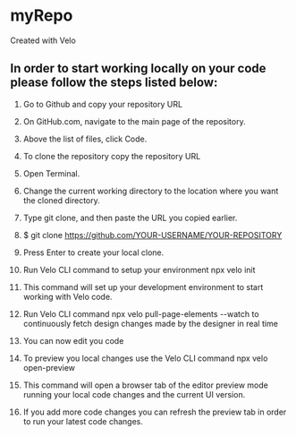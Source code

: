 # myRepo
Created with Velo

## In order to start working locally on your code please follow the steps listed below:

1. Go to Github and copy your repository URL

2. On GitHub.com, navigate to the main page of the repository.

3. Above the list of files, click  Code.

4. To clone the repository copy the repository URL 

5. Open Terminal.

6. Change the current working directory to the location where you want the cloned directory.

7. Type git clone, and then paste the URL you copied earlier.

8. $ git clone https://github.com/YOUR-USERNAME/YOUR-REPOSITORY

9. Press Enter to create your local clone.

10. Run Velo CLI command to setup your environment npx velo init 

11. This command will set up your development environment to start working with Velo code.

12. Run Velo CLI command npx velo pull-page-elements --watch to continuously fetch design changes made by the designer in real time

13. You can now edit you code

14. To preview you local changes use the Velo CLI command npx velo open-preview

15. This command will open a browser tab of the editor preview mode running your local code changes and the current UI version. 

16. If you add more code changes you can refresh the preview tab in order to run your latest code changes.

